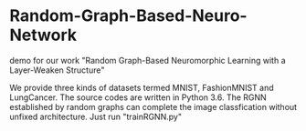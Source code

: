 # Random-Graph-Based-Neuro-Network
demo for our work "Random Graph-Based Neuromorphic Learning with a Layer-Weaken Structure"

We provide three kinds of datasets termed MNIST, FashionMNIST and LungCancer. The source codes are written in Python 3.6.
The RGNN established by random graphs can complete the image classfication without unfixed architecture.
Just run "trainRGNN.py" 

